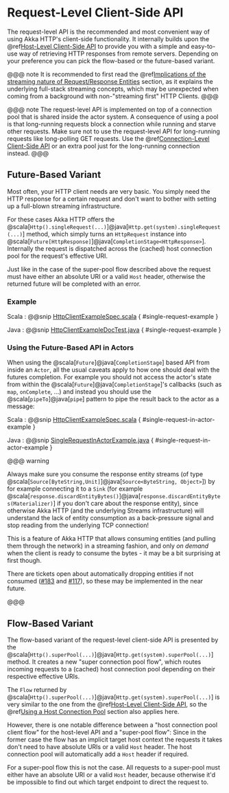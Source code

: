 # Request-Level Client-Side API

The request-level API is the recommended and most convenient way of using Akka HTTP's client-side functionality. It internally builds upon the
@ref[Host-Level Client-Side API](host-level.md) to provide you with a simple and easy-to-use way of retrieving HTTP responses from remote servers.
Depending on your preference you can pick the flow-based or the future-based variant.

@@@ note
It is recommended to first read the @ref[Implications of the streaming nature of Request/Response Entities](../implications-of-streaming-http-entity.md) section,
as it explains the underlying full-stack streaming concepts, which may be unexpected when coming
from a background with non-"streaming first" HTTP Clients.
@@@

@@@ note
The request-level API is implemented on top of a connection pool that is shared inside the actor system. A consequence of
using a pool is that long-running requests block a connection while running and starve other requests. Make sure not to use
the request-level API for long-running requests like long-polling GET requests. Use the @ref[Connection-Level Client-Side API](connection-level.md)
or an extra pool just for the long-running connection instead.
@@@

## Future-Based Variant

Most often, your HTTP client needs are very basic. You simply need the HTTP response for a certain request and don't
want to bother with setting up a full-blown streaming infrastructure.

For these cases Akka HTTP offers the @scala[`Http().singleRequest(...)`]@java[`Http.get(system).singleRequest(...)`] method, which simply turns an `HttpRequest` instance
into @scala[`Future[HttpResponse]`]@java[`CompletionStage<HttpResponse>`]. Internally the request is dispatched across the (cached) host connection pool for the
request's effective URI.

Just like in the case of the super-pool flow described above the request must have either an absolute URI or a valid
`Host` header, otherwise the returned future will be completed with an error.

### Example

Scala
:   @@snip [HttpClientExampleSpec.scala](../../../../../test/scala/docs/http/scaladsl/HttpClientExampleSpec.scala) { #single-request-example }

Java
:   @@snip [HttpClientExampleDocTest.java](../../../../../test/java/docs/http/javadsl/HttpClientExampleDocTest.java) { #single-request-example }

### Using the Future-Based API in Actors

When using the @scala[`Future`]@java[`CompletionStage`] based API from inside an `Actor`, all the usual caveats apply to how one should deal
with the futures completion. For example you should not access the actor's state from within the @scala[`Future`]@java[`CompletionStage`]'s callbacks
(such as `map`, `onComplete`, ...) and instead you should use the @scala[`pipeTo`]@java[`pipe`] pattern to pipe the result back
to the actor as a message:

Scala
:   @@snip [HttpClientExampleSpec.scala](../../../../../test/scala/docs/http/scaladsl/HttpClientExampleSpec.scala) { #single-request-in-actor-example }

Java
:   @@snip [SingleRequestInActorExample.java](../../../../../test/java/docs/http/javadsl/SingleRequestInActorExample.java) { #single-request-in-actor-example }

@@@ warning

Always make sure you consume the response entity streams (of type @scala[`Source[ByteString,Unit]`]@java[`Source<ByteString, Object>`]) by for example connecting it to a `Sink` (for example @scala[`response.discardEntityBytes()`]@java[`response.discardEntityBytes(Materializer)`] if you don't care about the
response entity), since otherwise Akka HTTP (and the underlying Streams infrastructure) will understand the
lack of entity consumption as a back-pressure signal and stop reading from the underlying TCP connection!

This is a feature of Akka HTTP that allows consuming entities (and pulling them through the network) in
a streaming fashion, and only *on demand* when the client is ready to consume the bytes -
it may be a bit surprising at first though.

There are tickets open about automatically dropping entities if not consumed ([#183](https://github.com/akka/akka-http/issues/183) and [#117](https://github.com/akka/akka-http/issues/117)),
so these may be implemented in the near future.

@@@

## Flow-Based Variant

The flow-based variant of the request-level client-side API is presented by the @scala[`Http().superPool(...)`]@java[`Http.get(system).superPool(...)`] method.
It creates a new "super connection pool flow", which routes incoming requests to a (cached) host connection pool
depending on their respective effective URIs.

The `Flow` returned by @scala[`Http().superPool(...)`]@java[`Http.get(system).superPool(...)`] is very similar to the one from the @ref[Host-Level Client-Side API](host-level.md), so the
@ref[Using a Host Connection Pool](host-level.md#using-a-host-connection-pool) section also applies here.

However, there is one notable difference between a "host connection pool client flow" for the host-level API and a
"super-pool flow":
Since in the former case the flow has an implicit target host context the requests it takes don't need to have absolute
URIs or a valid `Host` header. The host connection pool will automatically add a `Host` header if required.

For a super-pool flow this is not the case. All requests to a super-pool must either have an absolute URI or a valid
`Host` header, because otherwise it'd be impossible to find out which target endpoint to direct the request to.

